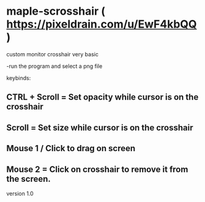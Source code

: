 # maple-scrosshair ( https://pixeldrain.com/u/EwF4kbQQ )
custom monitor crosshair very basic

-run the program and select a png file

keybinds:

CTRL + Scroll = Set opacity while cursor is on the crosshair
-------------------------------------------------------------
Scroll = Set size while cursor is on the crosshair
-------------------------------------------------------------
Mouse 1 / Click to drag on screen
-------------------------------------------------------------
Mouse 2 = Click on crosshair to remove it from the screen.
-------------------------------------------------------------

version 1.0
